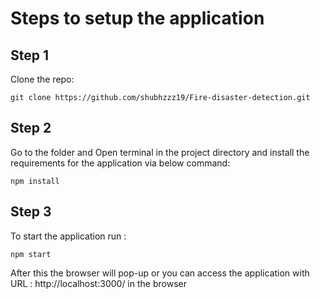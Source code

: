 # Steps to setup the application

## Step 1
Clone the repo:
```
git clone https://github.com/shubhzzz19/Fire-disaster-detection.git
```

## Step 2
Go to the folder and Open terminal in the project directory and install the requirements for the application via below command:
```
npm install 
```

## Step 3 
To start the application run :
```
npm start 
```

After this the browser will pop-up or you can access the application with URL : http://localhost:3000/ in the browser

